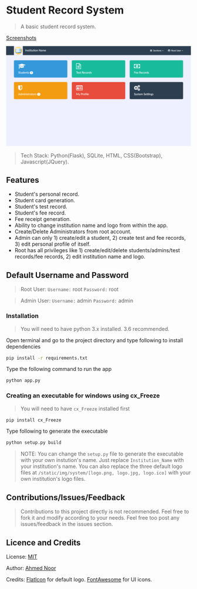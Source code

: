 # Student Record System

> A basic student record system.

[Screenshots](https://github.com/ahmednooor/SRS/tree/master/screenshots)

![Screenshot](https://raw.githubusercontent.com/ahmednooor/SRS/master/screenshots/1.png)

> Tech Stack: Python(Flask), SQLite, HTML, CSS(Bootstrap), Javascript(JQuery).

## Features
* Student's personal record.
* Student card generation.
* Student's test record.
* Student's fee record.
* Fee receipt generation.
* Ability to change institution name and logo from within the app.
* Create/Delete Administrators from root account.
* Admin can only 1) create/edit a student, 2) create test and fee records, 3) edit personal profile of itself.
* Root has all privileges like 1) create/edit/delete students/admins/test records/fee records, 2) edit institution name and logo.

## Default Username and Password
> Root User:
`Username:` root
`Password:` root

> Admin User:
`Username:` admin
`Password:` admin

### Installation
> You will need to have python 3.x installed. 3.6 recommended.

Open terminal and go to the project directory and type following to install dependencies
```sh
pip install -r requirements.txt
```
Type the following command to run the app
```sh
python app.py
```

### Creating an executable for windows using cx_Freeze
> You will need to have `cx_Freeze` installed first
```sh
pip install cx_Freeze
```
Type following to generate the executable
```sh
python setup.py build
```
> NOTE: You can change the `setup.py` file to generate the executable with your own instution's name. Just replace `Institution_Name` with your institution's name.
You can also replace the three default logo files at `/static/img/system/[logo.png, logo.jpg, logo.ico]` with your own institution's logo files. 

## Contributions/Issues/Feedback
> Contributions to this project directly is not recommended. Feel free to fork it and modify according to your needs.
Feel free too post any issues/feedback in the issues section.

## Licence and Credits

License: [MIT](https://opensource.org/licenses/MIT)

Author:  [Ahmed Noor](https://github.com/ahmednooor)

Credits: [FlatIcon](http://flaticon.com/) for default logo. [FontAwesome](http://fontawesome.io/) for UI icons.
